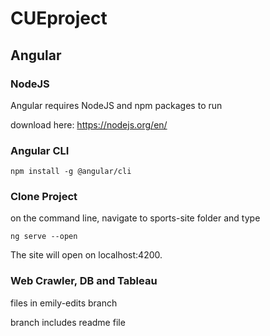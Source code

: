 # CUEproject

## Angular

### NodeJS
Angular requires NodeJS and npm packages to run

download here: https://nodejs.org/en/

### Angular CLI
<code>npm install -g @angular/cli</code>

### Clone Project
on the command line, navigate to sports-site folder and type

<code>ng serve --open</code>

The site will open on localhost:4200.

### Web Crawler, DB and Tableau
files in emily-edits branch

branch includes readme file
